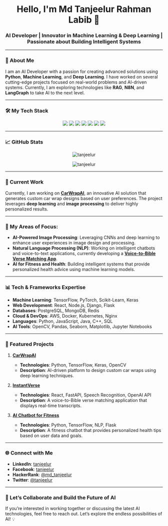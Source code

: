 <h1 align="center">Hello, I'm Md Tanjeelur Rahman Labib 👋</h1>
<h3 align="center">AI Developer | Innovator in Machine Learning & Deep Learning | Passionate about Building Intelligent Systems</h3>

---

### 🚀 About Me

I am an AI Developer with a passion for creating advanced solutions using **Python**, **Machine Learning**, and **Deep Learning**. I have worked on several cutting-edge projects focused on real-world problems and AI-driven systems. Currently, I am exploring technologies like **RAG**, **N8N**, and **LangGraph** to take AI to the next level.

---

### 🛠️ My Tech Stack

<div align="center">
  <img src="https://img.shields.io/badge/Python-3776AB?style=for-the-badge&logo=python&logoColor=white" />
  <img src="https://img.shields.io/badge/TensorFlow-FF6F00?style=for-the-badge&logo=tensorflow&logoColor=white" />
  <img src="https://img.shields.io/badge/PyTorch-EE4C2C?style=for-the-badge&logo=pytorch&logoColor=white" />
  <img src="https://img.shields.io/badge/JavaScript-F7DF1E?style=for-the-badge&logo=javascript&logoColor=black" />
  <img src="https://img.shields.io/badge/AWS-232F3E?style=for-the-badge&logo=amazonaws&logoColor=white" />
  <img src="https://img.shields.io/badge/React-61DAFB?style=for-the-badge&logo=react&logoColor=black" />
  <img src="https://img.shields.io/badge/PostgreSQL-336791?style=for-the-badge&logo=postgresql&logoColor=white" />
</div>

---

### 📈 GitHub Stats

<p align="center">
  <img src="https://github-readme-stats.vercel.app/api/top-langs?username=tanjeelur&show_icons=true&locale=en&layout=compact" alt="tanjeelur" />
</p>

<p align="center">
  <img src="https://github-readme-stats.vercel.app/api?username=tanjeelur&show_icons=true&locale=en" alt="tanjeelur" />
</p>

---

### 🌱 Current Work

Currently, I am working on **[CarWrapAI](https://github.com/Roksana18cse04/CarWrapAI.git)**, an innovative AI solution that generates custom car wrap designs based on user preferences. The project leverages **deep learning** and **image processing** to deliver highly personalized results.

---

### 🧠 My Areas of Focus:

- **AI-Powered Image Processing**: Leveraging CNNs and deep learning to enhance user experiences in image design and processing.
- **Natural Language Processing (NLP)**: Working on intelligent chatbots and voice-to-text applications, currently developing a **[Voice-to-Bible Verse Matching App](https://github.com/yourusername/instantverse)**.
- **AI for Fitness and Health**: Building intelligent systems that provide personalized health advice using machine learning models.

---

### 📊 Tech & Frameworks Expertise

- **Machine Learning**: TensorFlow, PyTorch, Scikit-Learn, Keras
- **Web Development**: React, Node.js, Django, Flask
- **Databases**: PostgreSQL, MongoDB, Redis
- **Cloud & DevOps**: AWS, Docker, Kubernetes, Nginx
- **Languages**: Python, JavaScript, Java, C++, SQL
- **AI Tools**: OpenCV, Pandas, Seaborn, Matplotlib, Jupyter Notebooks

---

### 🚀 Featured Projects

1. **[CarWrapAI](https://github.com/Roksana18cse04/CarWrapAI.git)**  
   - **Technologies**: Python, TensorFlow, Keras, OpenCV  
   - **Description**: AI-driven platform to design custom car wraps using deep learning techniques.

2. **[InstantVerse](https://github.com/yourusername/instantverse)**  
   - **Technologies**: React, FastAPI, Speech Recognition, OpenAI API  
   - **Description**: A voice-to-Bible verse matching application that displays real-time transcripts.

3. **[AI Chatbot for Fitness](https://github.com/yourusername/ai-fitness-chatbot)**  
   - **Technologies**: Python, TensorFlow, NLP, Flask  
   - **Description**: A fitness chatbot that provides personalized health tips based on user data and goals.

---

### 🌐 Connect with Me

- **LinkedIn**: [tanjeelur](https://linkedin.com/in/tanjeelur)  
- **Facebook**: [tanjeelur](https://fb.com/tanjeelur)  
- **HackerRank**: [@md_tanjeelur](https://www.hackerrank.com/@md_tanjeelur)  
- **Twitter**: [@tanjeelur](https://twitter.com/tanjeelur)  

---

### 🚀 Let’s Collaborate and Build the Future of AI

If you’re interested in working together or discussing the latest AI technologies, feel free to reach out. Let’s explore the endless possibilities of AI! 💡
